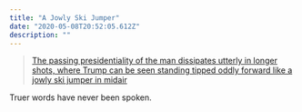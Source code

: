 ```yaml
---
title: "A Jowly Ski Jumper"
date: "2020-05-08T20:52:05.612Z"
description: ""
---
```

>[The passing presidentiality of the man dissipates utterly in longer shots, where Trump can be seen standing tipped oddly forward like a jowly ski jumper in midair](https://newrepublic.com/article/157546/donald-trump-coronavirus-press-conference)

Truer words have never been spoken.
